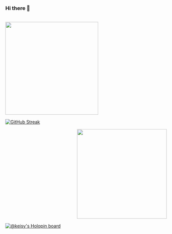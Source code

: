 ### Hi there 👋

<!--
**Keisynascimento/Keisynascimento** is a ✨ _special_ ✨ repository because its `README.md` (this file) appears on your GitHub profile.
-->

<br>
   <img width="290px"src="https://i.pinimg.com/originals/36/36/26/363626108468d89388b7873ccacc3a92.gif">
 


   [![GitHub Streak](https://streak-stats.demolab.com/?user=Keisynascimento&theme=violet-dark)](https://git.io/streak-stats)

<p align="right">
<img width="280px"src="https://i.pinimg.com/originals/36/36/26/363626108468d89388b7873ccacc3a92.gif">
</p>






 [![@keisy's Holopin board](https://holopin.me/keisy)](https://holopin.io/@keisy)


